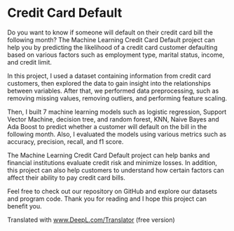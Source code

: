 # Credit Card Default

Do you want to know if someone will default on their credit card bill the following month? The Machine Learning Credit Card Default project can help you by predicting the likelihood of a credit card customer defaulting based on various factors such as employment type, marital status, income, and credit limit.

In this project, I used a dataset containing information from credit card customers, then explored the data to gain insight into the relationships between variables. After that, we performed data preprocessing, such as removing missing values, removing outliers, and performing feature scaling.

Then, I built 7 machine learning models such as logistic regression, Support Vector Machine, decision tree, and random forest, KNN, Naive Bayes and Ada Boost to predict whether a customer will default on the bill in the following month. Also, I evaluated the models using various metrics such as accuracy, precision, recall, and f1 score.

The Machine Learning Credit Card Default project can help banks and financial institutions evaluate credit risk and minimize losses. In addition, this project can also help customers to understand how certain factors can affect their ability to pay credit card bills.

Feel free to check out our repository on GitHub and explore our datasets and program code. Thank you for reading and I hope this project can benefit you.

Translated with www.DeepL.com/Translator (free version)
